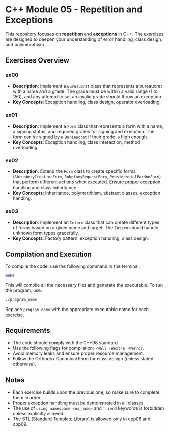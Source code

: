 # C++ Module 05 - Repetition and Exceptions

This repository focuses on **repetition** and **exceptions** in C++. The exercises are designed to deepen your understanding of error handling, class design, and polymorphism.

## Exercises Overview

### ex00
- **Description**: Implement a `Bureaucrat` class that represents a bureaucrat with a name and a grade. The grade must be within a valid range (1 to 150), and any attempt to set an invalid grade should throw an exception.
- **Key Concepts**: Exception handling, class design, operator overloading.

### ex01
- **Description**: Implement a `Form` class that represents a form with a name, a signing status, and required grades for signing and execution. The form can be signed by a `Bureaucrat` if their grade is high enough.
- **Key Concepts**: Exception handling, class interaction, method overloading.

### ex02
- **Description**: Extend the `Form` class to create specific forms (`ShrubberyCreationForm`, `RobotomyRequestForm`, `PresidentialPardonForm`) that perform different actions when executed. Ensure proper exception handling and class inheritance.
- **Key Concepts**: Inheritance, polymorphism, abstract classes, exception handling.

### ex03
- **Description**: Implement an `Intern` class that can create different types of forms based on a given name and target. The `Intern` should handle unknown form types gracefully.
- **Key Concepts**: Factory pattern, exception handling, class design.

## Compilation and Execution

To compile the code, use the following command in the terminal:

```bash
make
```

This will compile all the necessary files and generate the executable. To run the program, use:

```bash
./program_name
```

Replace `program_name` with the appropriate executable name for each exercise.

## Requirements

- The code should comply with the C++98 standard.
- Use the following flags for compilation: `-Wall -Wextra -Werror`.
- Avoid memory leaks and ensure proper resource management.
- Follow the Orthodox Canonical Form for class design (unless stated otherwise).

## Notes

- Each exercise builds upon the previous one, so make sure to complete them in order.
- Proper exception handling must be demonstrated in all classes.
- The use of `using namespace <ns_name>` and `friend` keywords is forbidden unless explicitly allowed.
- The STL (Standard Template Library) is allowed only in cpp08 and cpp09.
